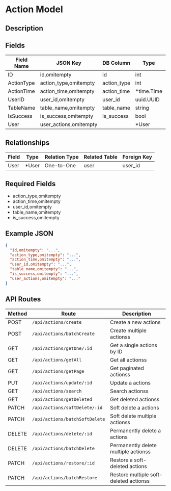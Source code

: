 # Action Model

## Description


## Fields
| Field Name | JSON Key | DB Column | Type | Required | Validation | Description |
|------------|----------|-----------|------|----------|------------|-------------|
| ID | id,omitempty | id | int | false | omitempty,gt=0 |  |
| ActionType | action_type,omitempty | action_type | int | true | required,gt=0 |  |
| ActionTime | action_time,omitempty | action_time | *time.Time | true | required,pasttime |  |
| UserID | user_id,omitempty | user_id | uuid.UUID | true | required,uuid |  |
| TableName | table_name,omitempty | table_name | string | true | required,max=50 |  |
| IsSuccess | is_success,omitempty | is_success | bool | true | required |  |
| User | user_actions,omitempty |  | *User | false |  |  |


## Relationships
| Field | Type | Relation Type | Related Table | Foreign Key |
|-------|------|---------------|---------------|-------------|
| User | *User | One-to-One | user | user_id |


## Required Fields
- action_type,omitempty
- action_time,omitempty
- user_id,omitempty
- table_name,omitempty
- is_success,omitempty

## Example JSON
```json
{
  "id,omitempty": "...",
  "action_type,omitempty": "...",
  "action_time,omitempty": "...",
  "user_id,omitempty": "...",
  "table_name,omitempty": "...",
  "is_success,omitempty": "...",
  "user_actions,omitempty": "..."
}
```

## API Routes
| Method | Route | Description |
|--------|-------|-------------|
| POST | `/api/actions/create` | Create a new actions |
| POST | `/api/actions/batchCreate` | Create multiple actionss |
| GET | `/api/actions/getOne/:id` | Get a single actions by ID |
| GET | `/api/actions/getAll` | Get all actionss |
| GET | `/api/actions/getPage` | Get paginated actionss |
| PUT | `/api/actions/update/:id` | Update a actions |
| GET | `/api/actions/search` | Search actionss |
| GET | `/api/actions/getDeleted` | Get deleted actionss |
| PATCH | `/api/actions/softDelete/:id` | Soft delete a actions |
| PATCH | `/api/actions/batchSoftDelete` | Soft delete multiple actionss |
| DELETE | `/api/actions/delete/:id` | Permanently delete a actions |
| DELETE | `/api/actions/batchDelete` | Permanently delete multiple actionss |
| PATCH | `/api/actions/restore/:id` | Restore a soft-deleted actions |
| PATCH | `/api/actions/batchRestore` | Restore multiple soft-deleted actionss |

